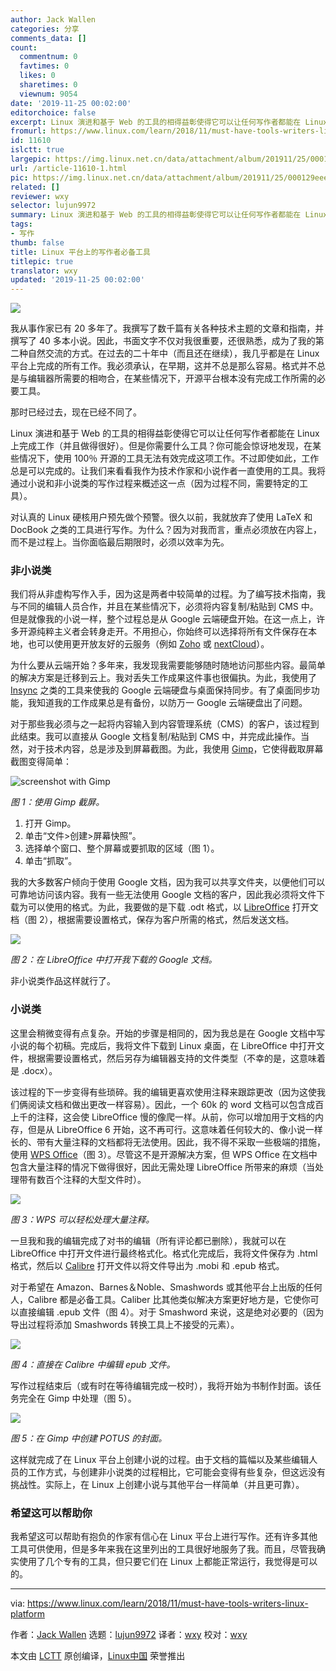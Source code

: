 ```yaml
---
author: Jack Wallen
categories: 分享
comments_data: []
count:
  commentnum: 0
  favtimes: 0
  likes: 0
  sharetimes: 0
  viewnum: 9054
date: '2019-11-25 00:02:00'
editorchoice: false
excerpt: Linux 演进和基于 Web 的工具的相得益彰使得它可以让任何写作者都能在 Linux 上完成工作（并且做得很好）。
fromurl: https://www.linux.com/learn/2018/11/must-have-tools-writers-linux-platform
id: 11610
islctt: true
largepic: https://img.linux.net.cn/data/attachment/album/201911/25/000129eee2zydelz22vj9h.jpg
url: /article-11610-1.html
pic: https://img.linux.net.cn/data/attachment/album/201911/25/000129eee2zydelz22vj9h.jpg.thumb.jpg
related: []
reviewer: wxy
selector: lujun9972
summary: Linux 演进和基于 Web 的工具的相得益彰使得它可以让任何写作者都能在 Linux 上完成工作（并且做得很好）。
tags:
- 写作
thumb: false
title: Linux 平台上的写作者必备工具
titlepic: true
translator: wxy
updated: '2019-11-25 00:02:00'
---
```


![](/data/attachment/album/201911/25/000129eee2zydelz22vj9h.jpg)


我从事作家已有 20 多年了。我撰写了数千篇有关各种技术主题的文章和指南，并撰写了 40 多本小说。因此，书面文字不仅对我很重要，还很熟悉，成为了我的第二种自然交流的方式。在过去的二十年中（而且还在继续），我几乎都是在 Linux 平台上完成的所有工作。我必须承认，在早期，这并不总是那么容易。格式并不总是与编辑器所需要的相吻合，在某些情况下，开源平台根本没有完成工作所需的必要工具。


那时已经过去，现在已经不同了。


Linux 演进和基于 Web 的工具的相得益彰使得它可以让任何写作者都能在 Linux 上完成工作（并且做得很好）。但是你需要什么工具？你可能会惊讶地发现，在某些情况下，使用 100％ 开源的工具无法有效完成这项工作。不过即使如此，工作总是可以完成的。让我们来看看我作为技术作家和小说作者一直使用的工具。我将通过小说和非小说类的写作过程来概述这一点（因为过程不同，需要特定的工具）。


对认真的 Linux 硬核用户预先做个预警。很久以前，我就放弃了使用 LaTeX 和 DocBook 之类的工具进行写作。为什么？因为对我而言，重点必须放在内容上，而不是过程上。当你面临最后期限时，必须以效率为先。


### 非小说类


我们将从非虚构写作入手，因为这是两者中较简单的过程。为了编写技术指南，我与不同的编辑人员合作，并且在某些情况下，必须将内容复制/粘贴到 CMS 中。但是就像我的小说一样，整个过程总是从 Google 云端硬盘开始。在这一点上，许多开源纯粹主义者会转身走开。不用担心，你始终可以选择将所有文件保存在本地，也可以使用更开放友好的云服务（例如 [Zoho](https://www.zoho.com/) 或 [nextCloud](https://nextcloud.com/)）。


为什么要从云端开始？多年来，我发现我需要能够随时随地访问那些内容。最简单的解决方案是迁移到云上。我对丢失工作成果这件事也很偏执。为此，我使用了 [Insync](https://www.insynchq.com) 之类的工具来使我的 Google 云端硬盘与桌面保持同步。有了桌面同步功能，我知道我的工作成果总是有备份，以防万一 Google 云端硬盘出了问题。


对于那些我必须与之一起将内容输入到内容管理系统（CMS）的客户，该过程到此结束。我可以直接从 Google 文档复制/粘贴到 CMS 中，并完成此操作。当然，对于技术内容，总是涉及到屏幕截图。为此，我使用 [Gimp](https://www.gimp.org/)，它使得截取屏幕截图变得简单：


![screenshot with Gimp](/data/attachment/album/201911/25/000230wf0ccrr4frr4ynkw.jpg "screenshot with Gimp")


*图 1：使用 Gimp 截屏。*


1. 打开 Gimp。
2. 单击“文件>创建>屏幕快照”。
3. 选择单个窗口、整个屏幕或要抓取的区域（图 1）。
4. 单击“抓取”。


我的大多数客户倾向于使用 Google 文档，因为我可以共享文件夹，以便他们可以可靠地访问该内容。我有一些无法使用 Google 文档的客户，因此我必须将文件下载为可以使用的格式。为此，我要做的是下载 .odt 格式，以 [LibreOffice](https://www.libreoffice.org/) 打开文档（图 2），根据需要设置格式，保存为客户所需的格式，然后发送文档。


![](/data/attachment/album/201911/25/000429g88zs828njansexz.jpg)


*图 2：在 LibreOffice 中打开我下载的 Google 文档。*


非小说类作品这样就行了。


### 小说类


这里会稍微变得有点复杂。开始的步骤是相同的​​，因为我总是在 Google 文档中写小说的每个初稿。完成后，我将文件下载到 Linux 桌面，在 LibreOffice 中打开文件，根据需要设置格式，然后另存为编辑器支持的文件类型（不幸的是，这意味着是 .docx）。


该过程的下一步变得有些琐碎。我的编辑更喜欢使用注释来跟踪更改（因为这使我们俩阅读文档和做出更改一样容易）。因此，一个 60k 的 word 文档可以包含成百上千的注释，这会使 LibreOffice 慢的像爬一样。从前，你可以增加用于文档的内存，但是从 LibreOffice 6 开始，这不再可行。这意味着任何较大的、像小说一样长的、带有大量注释的文档都将无法使用。因此，我不得不采取一些极端的措施，使用 [WPS Office](https://www.wps.com/en-US/)（图 3）。尽管这不是开源解决方案，但 WPS Office 在文档中包含大量注释的情况下做得很好，因此无需处理 LibreOffice 所带来的麻烦（当处理带有数百个注释的大型文件时）。


![](/data/attachment/album/201911/25/000443npovj3pjvtnwintw.jpg)


*图 3：WPS 可以轻松处理大量注释。*


一旦我和我的编辑完成了对书的编辑（所有评论都已删除），我就可以在 LibreOffice 中打开文件进行最终格式化。格式化完成后，我将文件保存为 .html 格式，然后以 [Calibre](https://calibre-ebook.com/) 打开文件以将文件导出为 .mobi 和 .epub 格式。


对于希望在 Amazon、Barnes＆Noble、Smashwords 或其他平台上出版的任何人，Calibre 都是必备工具。Caliber 比其他类似解决方案更好地方是，它使你可以直接编辑 .epub 文件（图 4）。对于 Smashword 来说，这是绝对必要的（因为导出过程将添加 Smashwords 转换工具上不接受的元素）。


![](/data/attachment/album/201911/25/000455yaqwldsythvnnjwh.jpg)


*图 4：直接在 Calibre 中编辑 epub 文件。*


写作过程结束后（或有时在等待编辑完成一校时），我将开始为书制作封面。该任务完全在 Gimp 中处理（图 5）。


![](/data/attachment/album/201911/25/000511u0fucfv6hxd6996s.jpg)


*图 5：在 Gimp 中创建 POTUS 的封面。* 


这样就完成了在 Linux 平台上创建小说的过程。由于文档的篇幅以及某些编辑人员的工作方式，与创建非小说类的过程相比，它可能会变得有些复杂，但这远没有挑战性。实际上，在 Linux 上创建小说与其他平台一样简单（并且更可靠）。


### 希望这可以帮助你


我希望这可以帮助有抱负的作家有信心在 Linux 平台上进行写作。还有许多其他工具可供使用，但是多年来我在这里列出的工具很好地服务了我。而且，尽管我确实使用了几个专有的工具，但只要它们在 Linux 上都能正常运行，我觉得是可以的。




---


via: <https://www.linux.com/learn/2018/11/must-have-tools-writers-linux-platform>


作者：[Jack Wallen](https://www.linux.com/users/jlwallen) 选题：[lujun9972](https://github.com/lujun9972) 译者：[wxy](https://github.com/wxy) 校对：[wxy](https://github.com/wxy)


本文由 [LCTT](https://github.com/LCTT/TranslateProject) 原创编译，[Linux中国](https://linux.cn/) 荣誉推出